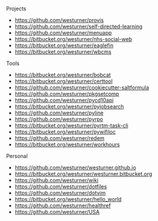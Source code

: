 Projects

* https://github.com/westurner/provis
* https://github.com/westurner/self-directed-learning
* https://github.com/westurner/menuapp
* https://bitbucket.org/westurner/nhs-social-web
* https://bitbucket.org/westurner/eaglefin
* https://bitbucket.org/westurner/wbcms

Tools

* https://bitbucket.org/westurner/bobcat
* https://bitbucket.org/westurner/certtool
* https://github.com/westurner/cookiecutter-saltformula
* https://github.com/westurner/pkgsetcomp
* https://github.com/westurner/pycd10api
* https://bitbucket.org/westurner/pyjobsearch
* https://github.com/westurner/pyline
* https://github.com/westurner/pyrpo
* https://bitbucket.org/westurner/pyrtm-task-cli
* https://bitbucket.org/westurner/pywifiloc
* https://github.com/westurner/redem
* https://bitbucket.org/westurner/workhours

Personal

* https://github.com/westurner/westurner.github.io
* https://bitbucket.org/westurner/westurner.bitbucket.org
* https://github.com/westurner/wiki
* https://github.com/westurner/dotfiles
* https://github.com/westurner/dotvim
* https://bitbucket.org/westurner/hello_world
* https://github.com/westurner/healthref
* https://github.com/westurner/USA
